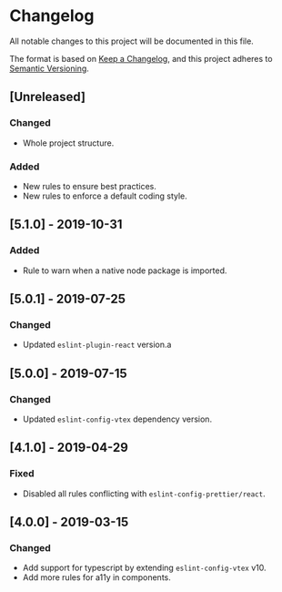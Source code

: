 # Changelog

All notable changes to this project will be documented in this file.

The format is based on [Keep a Changelog](https://keepachangelog.com/en/1.0.0/),
and this project adheres to [Semantic Versioning](https://semver.org/spec/v2.0.0.html).

## [Unreleased]
### Changed

- Whole project structure.

### Added

- New rules to ensure best practices.
- New rules to enforce a default coding style.

## [5.1.0] - 2019-10-31

### Added

- Rule to warn when a native node package is imported.

## [5.0.1] - 2019-07-25

### Changed

- Updated `eslint-plugin-react` version.a

## [5.0.0] - 2019-07-15

### Changed

- Updated `eslint-config-vtex` dependency version.

## [4.1.0] - 2019-04-29

### Fixed

- Disabled all rules conflicting with `eslint-config-prettier/react`.

## [4.0.0] - 2019-03-15

### Changed

- Add support for typescript by extending `eslint-config-vtex` v10.
- Add more rules for a11y in components.
